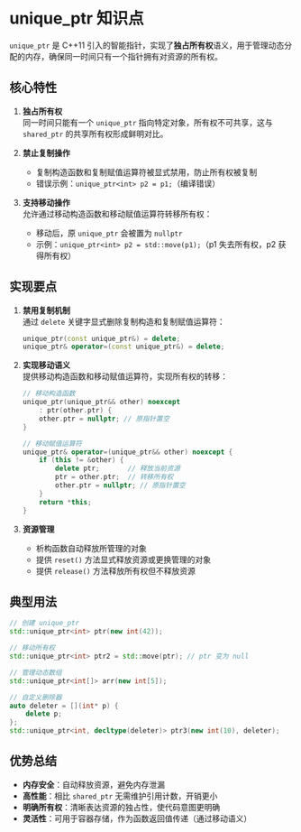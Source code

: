 # unique_ptr 知识点

`unique_ptr` 是 C++11 引入的智能指针，实现了**独占所有权**语义，用于管理动态分配的内存，确保同一时间只有一个指针拥有对资源的所有权。

## 核心特性

1. **独占所有权**  
   同一时间只能有一个 `unique_ptr` 指向特定对象，所有权不可共享，这与 `shared_ptr` 的共享所有权形成鲜明对比。

2. **禁止复制操作**  
   - 复制构造函数和复制赋值运算符被显式禁用，防止所有权被复制
   - 错误示例：`unique_ptr<int> p2 = p1;`（编译错误）

3. **支持移动操作**  
   允许通过移动构造函数和移动赋值运算符转移所有权：
   - 移动后，原 `unique_ptr` 会被置为 `nullptr`
   - 示例：`unique_ptr<int> p2 = std::move(p1);`（p1 失去所有权，p2 获得所有权）

## 实现要点

1. **禁用复制机制**  
   通过 `delete` 关键字显式删除复制构造和复制赋值运算符：
   ```cpp
   unique_ptr(const unique_ptr&) = delete;
   unique_ptr& operator=(const unique_ptr&) = delete;
   ```

2. **实现移动语义**  
   提供移动构造函数和移动赋值运算符，实现所有权的转移：
   ```cpp
   // 移动构造函数
   unique_ptr(unique_ptr&& other) noexcept 
       : ptr(other.ptr) {
       other.ptr = nullptr; // 原指针置空
   }
   
   // 移动赋值运算符
   unique_ptr& operator=(unique_ptr&& other) noexcept {
       if (this != &other) {
           delete ptr;       // 释放当前资源
           ptr = other.ptr;  // 转移所有权
           other.ptr = nullptr; // 原指针置空
       }
       return *this;
   }
   ```

3. **资源管理**  
   - 析构函数自动释放所管理的对象
   - 提供 `reset()` 方法显式释放资源或更换管理的对象
   - 提供 `release()` 方法释放所有权但不释放资源

## 典型用法

```cpp
// 创建 unique_ptr
std::unique_ptr<int> ptr(new int(42));

// 移动所有权
std::unique_ptr<int> ptr2 = std::move(ptr); // ptr 变为 null

// 管理动态数组
std::unique_ptr<int[]> arr(new int[5]);

// 自定义删除器
auto deleter = [](int* p) { 
    delete p; 
};
std::unique_ptr<int, decltype(deleter)> ptr3(new int(10), deleter);
```

## 优势总结

- **内存安全**：自动释放资源，避免内存泄漏
- **高性能**：相比 `shared_ptr` 无需维护引用计数，开销更小
- **明确所有权**：清晰表达资源的独占性，使代码意图更明确
- **灵活性**：可用于容器存储，作为函数返回值传递（通过移动语义）
